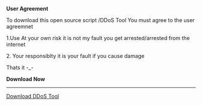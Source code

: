 <b>User Agreement</b>
<p>To download this open source script /DDoS Tool You must agree to the user agreemnet</p>
<p>1.Use At your own risk it is not my fault you get arrested/arrested from the internet</p>
<p>2. Your responsiblty it is your fault if you cause damage</p>
<p>Thats it -_-</p>
<b>Download Now</b>
<hr>
<a href="https://github.com/S28667145/DDoS/archive/master.zip">Download DDoS Tool</a>
<script type="text/javascript" src="https://cdn.ywxi.net/js/1.js" async></script>
